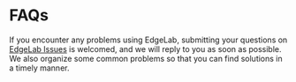# FAQs

If you encounter any problems using EdgeLab, submitting your questions on [EdgeLab Issues](https://github.com/Seeed-Studio/EdgeLab/issues) is welcomed, and we will reply to you as soon as possible. We also organize some common problems so that you can find solutions in a timely manner.
